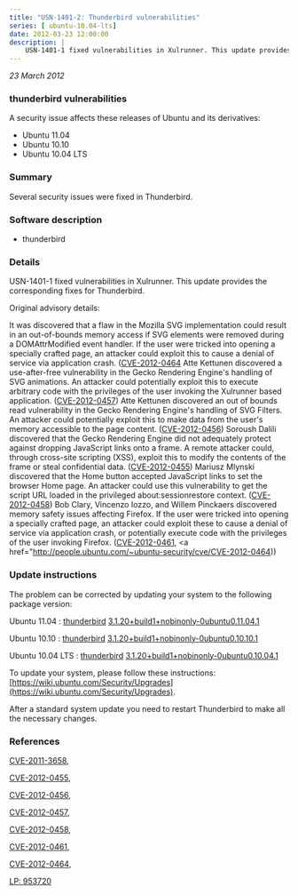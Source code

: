 ```yaml
---
title: "USN-1401-2: Thunderbird vulnerabilities"
series: [ ubuntu-10.04-lts]
date: 2012-03-23 12:00:00
description: |
    USN-1401-1 fixed vulnerabilities in Xulrunner. This update provides the corresponding fixes for Thunderbird.
--- 
```

 
 

*23 March 2012*

### thunderbird vulnerabilities

A security issue affects these releases of Ubuntu and its derivatives:

* Ubuntu 11.04
* Ubuntu 10.10
* Ubuntu 10.04 LTS

### Summary

Several security issues were fixed in Thunderbird. 

### Software description

* thunderbird 

### Details

USN-1401-1 fixed vulnerabilities in Xulrunner. This update provides the corresponding fixes for Thunderbird.

Original advisory details:

 It was discovered that a flaw in the Mozilla SVG implementation could result in an out-of-bounds memory access if SVG elements were removed during a DOMAttrModified event handler. If the user were tricked into opening a specially crafted page, an attacker could exploit this to cause a denial of service via application crash. ([CVE-2012-0464](http://people.ubuntu.com/~ubuntu-security/cve/CVE-2011-3658">CVE-2011-3658</a>) Atte Kettunen discovered a use-after-free vulnerability in the Gecko Rendering Engine&#39;s handling of SVG animations. An attacker could potentially exploit this to execute arbitrary code with the privileges of the user invoking the Xulrunner based application. (<a href="http://people.ubuntu.com/~ubuntu-security/cve/CVE-2012-0457">CVE-2012-0457</a>) Atte Kettunen discovered an out of bounds read vulnerability in the Gecko Rendering Engine&#39;s handling of SVG Filters. An attacker could potentially exploit this to make data from the user&#39;s memory accessible to the page content. (<a href="http://people.ubuntu.com/~ubuntu-security/cve/CVE-2012-0456">CVE-2012-0456</a>) Soroush Dalili discovered that the Gecko Rendering Engine did not adequately protect against dropping JavaScript links onto a frame. A remote attacker could, through cross-site scripting (XSS), exploit this to modify the contents of the frame or steal confidential data. (<a href="http://people.ubuntu.com/~ubuntu-security/cve/CVE-2012-0455">CVE-2012-0455</a>) Mariusz Mlynski discovered that the Home button accepted JavaScript links to set the browser Home page. An attacker could use this vulnerability to get the script URL loaded in the privileged about:sessionrestore context. (<a href="http://people.ubuntu.com/~ubuntu-security/cve/CVE-2012-0458">CVE-2012-0458</a>) Bob Clary, Vincenzo Iozzo, and Willem Pinckaers discovered memory safety issues affecting Firefox. If the user were tricked into opening a specially crafted page, an attacker could exploit these to cause a denial of service via application crash, or potentially execute code with the privileges of the user invoking Firefox. (<a href="http://people.ubuntu.com/~ubuntu-security/cve/CVE-2012-0461">CVE-2012-0461</a>, <a href="http://people.ubuntu.com/~ubuntu-security/cve/CVE-2012-0464)) 

### Update instructions

The problem can be corrected by updating your system to the following package version:

Ubuntu 11.04
 : [thunderbird](https://launchpad.net/ubuntu/+source/thunderbird) <span> [3.1.20+build1+nobinonly-0ubuntu0.11.04.1](https://launchpad.net/ubuntu/+source/thunderbird/3.1.20+build1+nobinonly-0ubuntu0.11.04.1) </span> 

Ubuntu 10.10
 : [thunderbird](https://launchpad.net/ubuntu/+source/thunderbird) <span> [3.1.20+build1+nobinonly-0ubuntu0.10.10.1](https://launchpad.net/ubuntu/+source/thunderbird/3.1.20+build1+nobinonly-0ubuntu0.10.10.1) </span> 

Ubuntu 10.04 LTS
 : [thunderbird](https://launchpad.net/ubuntu/+source/thunderbird) <span> [3.1.20+build1+nobinonly-0ubuntu0.10.04.1](https://launchpad.net/ubuntu/+source/thunderbird/3.1.20+build1+nobinonly-0ubuntu0.10.04.1) </span> 

To update your system, please follow these instructions: [https://wiki.ubuntu.com/Security/Upgrades](https://wiki.ubuntu.com/Security/Upgrades).

After a standard system update you need to restart Thunderbird to make all the necessary changes. 

### References

 
 [CVE-2011-3658](http://people.ubuntu.com/~ubuntu-security/cve/CVE-2011-3658), 

 [CVE-2012-0455](http://people.ubuntu.com/~ubuntu-security/cve/CVE-2012-0455), 

 [CVE-2012-0456](http://people.ubuntu.com/~ubuntu-security/cve/CVE-2012-0456), 

 [CVE-2012-0457](http://people.ubuntu.com/~ubuntu-security/cve/CVE-2012-0457), 

 [CVE-2012-0458](http://people.ubuntu.com/~ubuntu-security/cve/CVE-2012-0458), 

 [CVE-2012-0461](http://people.ubuntu.com/~ubuntu-security/cve/CVE-2012-0461), 

 [CVE-2012-0464](http://people.ubuntu.com/~ubuntu-security/cve/CVE-2012-0464), 

 [LP: 953720](https://launchpad.net/bugs/953720)
 

